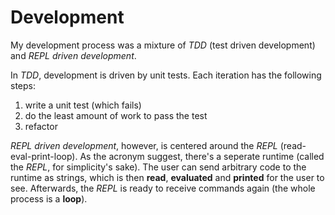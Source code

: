 # Development

My development process was a mixture of _TDD_ (test driven development) and _REPL
driven development_.

In _TDD_, development is driven by unit tests. Each iteration has the following
steps:
1. write a unit test (which fails)
2. do the least amount of work to pass the test
3. refactor

_REPL driven development_, however, is centered around the _REPL_ (read-eval-print-loop).
As the acronym suggest, there's a seperate runtime (called the _REPL_, for simplicity's
sake). The user can send arbitrary code to the runtime as strings, which is then **read**,
**evaluated** and **printed** for the user to see. Afterwards, the _REPL_ is ready to
receive commands again (the whole process is a **loop**).
